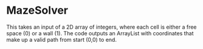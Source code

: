# MazeSolver
This takes an input of a 2D array of integers, where each cell is either a free space (0) or a wall (1). The code outputs an ArrayList with coordinates that make up a valid path from start (0,0) to end. 
